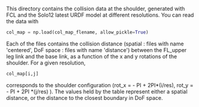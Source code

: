 This directory contains the collision data at the shoulder, generated with FCL and the Solo12 latest URDF model at different resolutions.
You can read the data with 
```python 
col_map = np.load(col_map_flename, allow_pickle=True)
```

Each of the files contains the collision distance (spatial : files with name 'centered', DoF space : files with name 'distance') between the FL_upper leg link and the base link, as a function of the x and y rotations of the shoulder.
For a given resolution, 
```python 
col_map[i,j]
``` 
corresponds to the shoulder configuration (rot_x = - PI + 2PI*(i/res), rot_y = - PI + 2PI *(j/res) ). 
The values held by the table represent either a spatial distance, or the distance to the closest boundary in DoF space.
